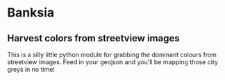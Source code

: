 # Banksia
## Harvest colors from streetview images

This is a silly little python module for grabbing the dominant colours from streetview images. Feed in your geojson and you'll be mapping those city greys in no time!

